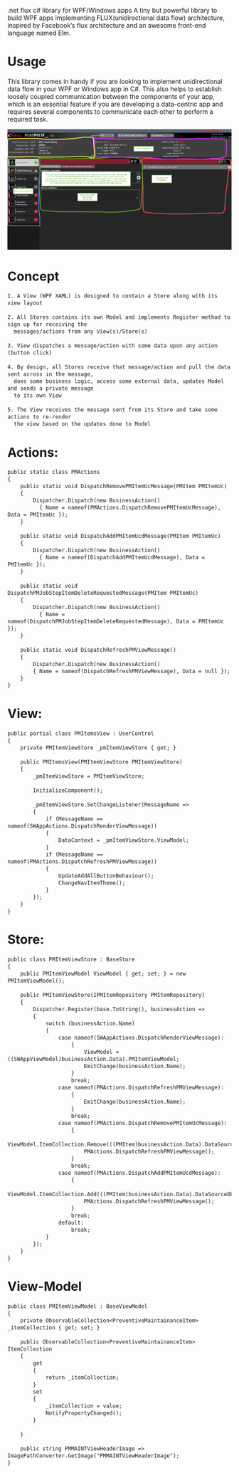  .net flux c# library for WPF/Windows apps
A tiny but powerful library to build WPF apps implementing FLUX(unidirectional data flow) architecture, inspired by Facebook’s flux architecture and an awesome front-end language named Elm.

# Usage
This library comes in handy if you are looking to implement unidirectional data flow in your WPF or Windows app in C#. This also helps to establish loosely coupled communication between the components of your app, which is an essential feature if you are developing a data-centric app and requires several components to communicate each other to perform a required task.
	
![GitHub Logo](https://github.com/yadalis/dotnet-flux-csharp-lib/blob/master/Images/connect_app_pic.png)

	
# Concept
	1. A View (WPF XAML) is designed to contain a Store along with its view layout
	
	2. All Stores contains its own Model and implements Register method to sign up for receiving the 
      messages/actions from any View(s)/Store(s)
	
	3. View dispatches a message/action with some data upon any action (button click)
	
	4. By design, all Stores receive that message/action and pull the data sent across in the message,
      does some business logic, access some external data, updates Model and sends a private message
      to its own View
	
	5. The View receives the message sent from its Store and take some actions to re-render
      the view based on the updates done to Model

# Actions:
    public static class PMActions
    {
        public static void DispatchRemovePMItemUcMessage(PMItem PMItemUc)
        {
            Dispatcher.Dispatch(new BusinessAction()
              { Name = nameof(PMActions.DispatchRemovePMItemUcMessage), Data = PMItemUc });
        }

        public static void DispatchAddPMItemUcdMessage(PMItem PMItemUc)
        {
            Dispatcher.Dispatch(new BusinessAction() 
              { Name = nameof(DispatchAddPMItemUcdMessage), Data = PMItemUc });
        }

        public static void DispatchPMJobStepItemDeleteRequestedMessage(PMItem PMItemUc)
        {
            Dispatcher.Dispatch(new BusinessAction()
              { Name = nameof(DispatchPMJobStepItemDeleteRequestedMessage), Data = PMItemUc });
        }

        public static void DispatchRefreshPMViewMessage()
        {
            Dispatcher.Dispatch(new BusinessAction()
            { Name = nameof(DispatchRefreshPMViewMessage), Data = null });
        }
    }

# View:
    public partial class PMItemsView : UserControl
    {
        private PMItemViewStore _pmItemViewStore { get; }

        public PMItemsView(PMItemViewStore PMItemViewStore)
        {
            _pmItemViewStore = PMItemViewStore;

            InitializeComponent();

            _pmItemViewStore.SetChangeListener(MessageName =>
            {
                if (MessageName == nameof(SWAppActions.DispatchRenderViewMessage))
                {
                    DataContext = _pmItemViewStore.ViewModel;
                }
                if (MessageName == nameof(PMActions.DispatchRefreshPMViewMessage))
                {
                    UpdateAddAllButtonBehaviour();
                    ChangeNavItemTheme();
                }
            });
        }
	}

# Store:
    public class PMItemViewStore : BaseStore
    {
        public PMItemViewModel ViewModel { get; set; } = new PMItemViewModel();

        public PMItemViewStore(IPMItemRepository PMItemRepository)
        {
            Dispatcher.Register(base.ToString(), businessAction =>
            {
                switch (businessAction.Name)
                {
                    case nameof(SWAppActions.DispatchRenderViewMessage):
                        {
                            ViewModel = ((SWAppViewModel)businessAction.Data).PMItemViewModel;
                            EmitChange(businessAction.Name);
                        }
                        break;
                    case nameof(PMActions.DispatchRefreshPMViewMessage):
                        {
                            EmitChange(businessAction.Name);
                        }
                        break;
                    case nameof(PMActions.DispatchRemovePMItemUcMessage):
                        {
                            ViewModel.ItemCollection.Remove(((PMItem)businessAction.Data).DataSourceObject);
                            PMActions.DispatchRefreshPMViewMessage();
                        }
                        break;
                    case nameof(PMActions.DispatchAddPMItemUcdMessage):
                        {
                            ViewModel.ItemCollection.Add(((PMItem)businessAction.Data).DataSourceObject);
                            PMActions.DispatchRefreshPMViewMessage();
                        }
                        break;
                    default:
                        break;
                }
            });
        }
    }
    
    
# View-Model
    public class PMItemViewModel : BaseViewModel
    {
        private ObservableCollection<PreventiveMaintainanceItem> _itemCollection { get; set; }

        public ObservableCollection<PreventiveMaintainanceItem> ItemCollection
        {
            get
            {
                return _itemCollection;
            }
            set
            {
                _itemCollection = value;
                NotifyPropertyChanged();
            }

        }

        public string PMMAINTViewHeaderImage => ImagePathConverter.GetImage("PMMAINTViewHeaderImage");
    }

